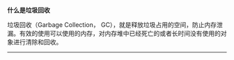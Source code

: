 **什么是垃圾回收**

垃圾回收（Garbage Collection， GC），就是释放垃圾占用的空间，防止内存泄漏。有效的使用可以使用的内存，对内存堆中已经死亡的或者长时间没有使用的对象进行清除和回收。

****